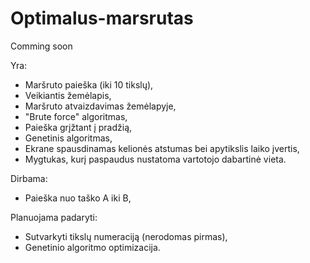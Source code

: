 # Optimalus-marsrutas
Comming soon 

Yra:
- Maršruto paieška (iki 10 tikslų),
- Veikiantis žemėlapis,
- Maršruto atvaizdavimas žemėlapyje,
- "Brute force" algoritmas,
- Paieška grįžtant į pradžią,
- Genetinis algoritmas,
- Ekrane spausdinamas kelionės atstumas bei apytikslis laiko įvertis,
- Mygtukas, kurį paspaudus nustatoma vartotojo dabartinė vieta.

Dirbama:
- Paieška nuo taško A iki B,
 
Planuojama padaryti:
- Sutvarkyti tikslų numeraciją (nerodomas pirmas),
- Genetinio algoritmo optimizacija.
